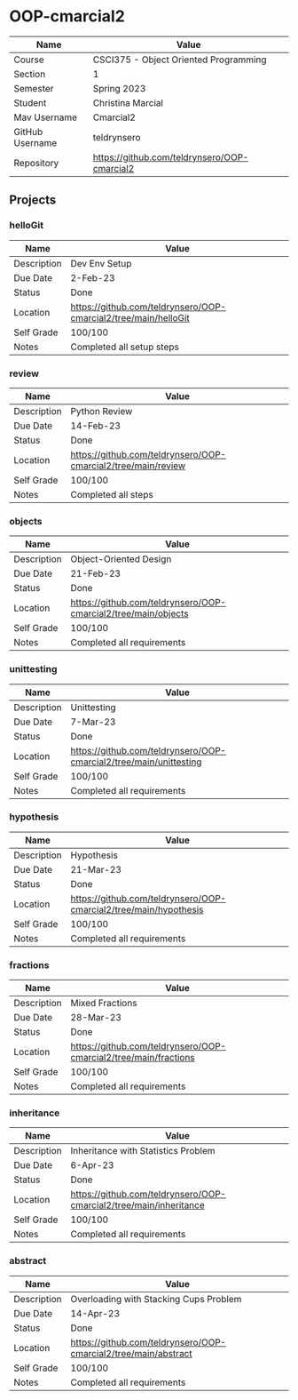 # OOP-cmarcial2

| Name | Value |
| --- | --- |
| Course | CSCI375 - Object Oriented Programming |
| Section | 1 |
| Semester | Spring 2023 |
| Student | Christina Marcial |
| Mav Username | Cmarcial2 |
| GitHub Username | teldrynsero |
| Repository | https://github.com/teldrynsero/OOP-cmarcial2 |

## Projects

### helloGit

| Name | Value |
| --- | --- |
| Description | Dev Env Setup |
| Due Date | 2-Feb-23 |
| Status | Done |
| Location | https://github.com/teldrynsero/OOP-cmarcial2/tree/main/helloGit |
| Self Grade | 100/100 |
| Notes | Completed all setup steps |

### review

| Name | Value |
| --- | --- |
| Description | Python Review |
| Due Date | 14-Feb-23 |
| Status | Done |
| Location | https://github.com/teldrynsero/OOP-cmarcial2/tree/main/review |
| Self Grade | 100/100 |
| Notes | Completed all steps |

### objects

| Name | Value |
| --- | --- |
| Description | Object-Oriented Design |
| Due Date | 21-Feb-23 |
| Status | Done |
| Location | https://github.com/teldrynsero/OOP-cmarcial2/tree/main/objects |
| Self Grade | 100/100 |
| Notes | Completed all requirements |

### unittesting

| Name | Value |
| --- | --- |
| Description | Unittesting |
| Due Date | 7-Mar-23 |
| Status | Done |
| Location | https://github.com/teldrynsero/OOP-cmarcial2/tree/main/unittesting |
| Self Grade | 100/100 |
| Notes | Completed all requirements |

### hypothesis

| Name | Value |
| --- | --- |
| Description | Hypothesis |
| Due Date | 21-Mar-23 |
| Status | Done |
| Location | https://github.com/teldrynsero/OOP-cmarcial2/tree/main/hypothesis |
| Self Grade | 100/100 |
| Notes | Completed all requirements |

### fractions

| Name | Value |
| --- | --- |
| Description | Mixed Fractions |
| Due Date | 28-Mar-23 |
| Status | Done |
| Location | https://github.com/teldrynsero/OOP-cmarcial2/tree/main/fractions |
| Self Grade | 100/100 |
| Notes | Completed all requirements |

### inheritance

| Name | Value |
| --- | --- |
| Description | Inheritance with Statistics Problem |
| Due Date | 6-Apr-23 |
| Status | Done |
| Location | https://github.com/teldrynsero/OOP-cmarcial2/tree/main/inheritance |
| Self Grade | 100/100 |
| Notes | Completed all requirements |

### abstract

| Name | Value |
| --- | --- |
| Description | Overloading with Stacking Cups Problem |
| Due Date | 14-Apr-23 |
| Status | Done |
| Location | https://github.com/teldrynsero/OOP-cmarcial2/tree/main/abstract |
| Self Grade | 100/100 |
| Notes | Completed all requirements |
